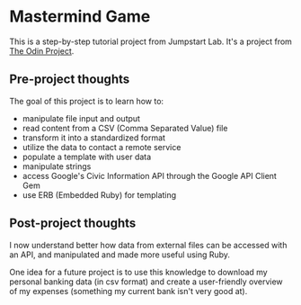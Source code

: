 # Mastermind Game

This is a step-by-step tutorial project from Jumpstart Lab. It's a project from [The Odin Project](https://www.theodinproject.com/courses/ruby-programming/lessons/oop).


## Pre-project thoughts

The goal of this project is to learn how to:

- manipulate file input and output
- read content from a CSV (Comma Separated Value) file
- transform it into a standardized format
- utilize the data to contact a remote service
- populate a template with user data
- manipulate strings
- access Google's Civic Information API through the Google API Client Gem
- use ERB (Embedded Ruby) for templating


## Post-project thoughts

I now understand better how data from external files can be accessed with an API, and manipulated and made more useful using Ruby.

One idea for a future project is to use this knowledge to download my personal banking data (in csv format) and create a user-friendly overview of my expenses (something my current bank isn't very good at).
